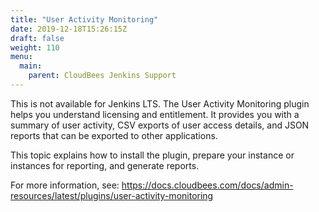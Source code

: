 ```yaml
---
title: "User Activity Monitoring"
date: 2019-12-18T15:26:15Z
draft: false
weight: 110
menu:
  main:
    parent: CloudBees Jenkins Support
---
```



This is not available for Jenkins LTS.  The User Activity Monitoring plugin helps you understand licensing and entitlement. It provides you with a summary of user activity, CSV exports of user access details, and JSON reports that can be exported to other applications.

This topic explains how to install the plugin, prepare your instance or instances for reporting, and generate reports.


For more information, see: https://docs.cloudbees.com/docs/admin-resources/latest/plugins/user-activity-monitoring

